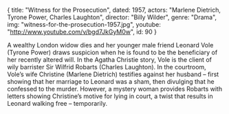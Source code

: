{
  title: "Witness for the Prosecution",
  dated:  1957,
  actors: "Marlene Dietrich, Tyrone Power, Charles Laughton",
  director: "Billy Wilder",
  genre: "Drama",
  img: "witness-for-the-prosecution-1957.jpg",
  youtube: "http://www.youtube.com/v/bgd7JkGyM0w",
  id: 90
}

 A wealthy London widow dies and her younger male friend Leonard Vole (Tyrone Power) draws suspicion when he is found to be the beneficiary of her recently altered will. In the Agatha Christie story, Vole is the client of wily barrister Sir Wilfrid Robarts (Charles Laughton). In the courtroom, Vole’s wife Christine (Marlene Dietrich) testifies against her husband – first showing that her marriage to Leonard was a sham, then divulging that he confessed to the murder. However, a mystery woman provides Robarts with letters showing Christine’s motive for lying in court, a twist that results in Leonard walking free – temporarily. 